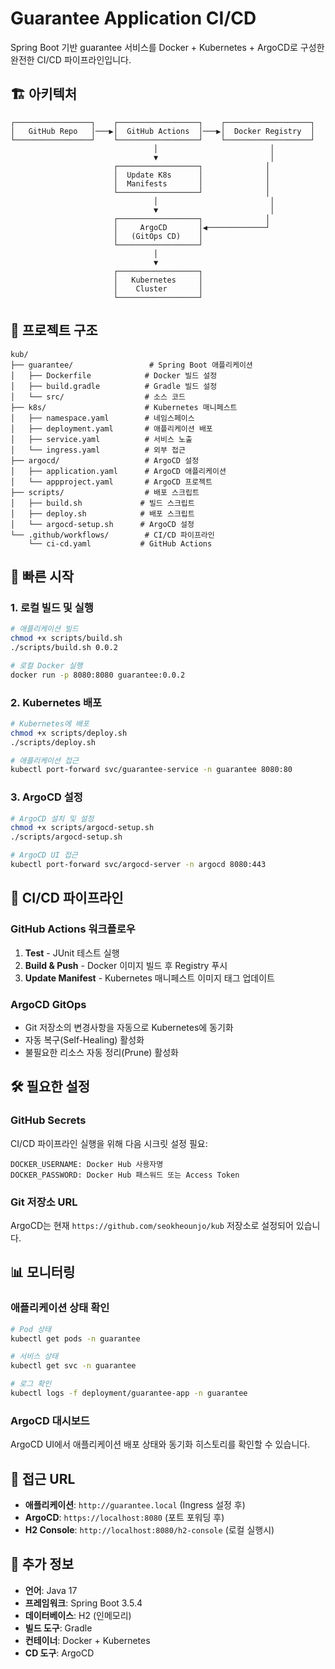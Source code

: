 # Guarantee Application CI/CD

Spring Boot 기반 guarantee 서비스를 Docker + Kubernetes + ArgoCD로 구성한 완전한 CI/CD 파이프라인입니다.

## 🏗️ 아키텍처

```
┌─────────────────┐    ┌──────────────────┐    ┌───────────────────┐
│   GitHub Repo   │───▶│  GitHub Actions  │───▶│  Docker Registry  │
└─────────────────┘    └──────────────────┘    └───────────────────┘
                                │                         │
                                ▼                         │
                       ┌──────────────────┐              │
                       │  Update K8s      │              │
                       │  Manifests       │              │
                       └──────────────────┘              │
                                │                         │
                                ▼                         │
                       ┌──────────────────┐              │
                       │     ArgoCD       │◀─────────────┘
                       │   (GitOps CD)    │
                       └──────────────────┘
                                │
                                ▼
                       ┌──────────────────┐
                       │   Kubernetes     │
                       │    Cluster       │
                       └──────────────────┘
```

## 📁 프로젝트 구조

```
kub/
├── guarantee/                 # Spring Boot 애플리케이션
│   ├── Dockerfile            # Docker 빌드 설정
│   ├── build.gradle          # Gradle 빌드 설정
│   └── src/                  # 소스 코드
├── k8s/                      # Kubernetes 매니페스트
│   ├── namespace.yaml        # 네임스페이스
│   ├── deployment.yaml       # 애플리케이션 배포
│   ├── service.yaml          # 서비스 노출
│   └── ingress.yaml          # 외부 접근
├── argocd/                   # ArgoCD 설정
│   ├── application.yaml      # ArgoCD 애플리케이션
│   └── appproject.yaml       # ArgoCD 프로젝트
├── scripts/                  # 배포 스크립트
│   ├── build.sh             # 빌드 스크립트
│   ├── deploy.sh            # 배포 스크립트
│   └── argocd-setup.sh      # ArgoCD 설정
└── .github/workflows/        # CI/CD 파이프라인
    └── ci-cd.yaml           # GitHub Actions
```

## 🚀 빠른 시작

### 1. 로컬 빌드 및 실행

```bash
# 애플리케이션 빌드
chmod +x scripts/build.sh
./scripts/build.sh 0.0.2

# 로컬 Docker 실행
docker run -p 8080:8080 guarantee:0.0.2
```

### 2. Kubernetes 배포

```bash
# Kubernetes에 배포
chmod +x scripts/deploy.sh
./scripts/deploy.sh

# 애플리케이션 접근
kubectl port-forward svc/guarantee-service -n guarantee 8080:80
```

### 3. ArgoCD 설정

```bash
# ArgoCD 설치 및 설정
chmod +x scripts/argocd-setup.sh
./scripts/argocd-setup.sh

# ArgoCD UI 접근
kubectl port-forward svc/argocd-server -n argocd 8080:443
```

## 🔧 CI/CD 파이프라인

### GitHub Actions 워크플로우

1. **Test** - JUnit 테스트 실행
2. **Build & Push** - Docker 이미지 빌드 후 Registry 푸시
3. **Update Manifest** - Kubernetes 매니페스트 이미지 태그 업데이트

### ArgoCD GitOps

- Git 저장소의 변경사항을 자동으로 Kubernetes에 동기화
- 자동 복구(Self-Healing) 활성화
- 불필요한 리소스 자동 정리(Prune) 활성화

## 🛠️ 필요한 설정

### GitHub Secrets

CI/CD 파이프라인 실행을 위해 다음 시크릿 설정 필요:

```
DOCKER_USERNAME: Docker Hub 사용자명
DOCKER_PASSWORD: Docker Hub 패스워드 또는 Access Token
```

### Git 저장소 URL

ArgoCD는 현재 `https://github.com/seokheounjo/kub` 저장소로 설정되어 있습니다.

## 📊 모니터링

### 애플리케이션 상태 확인

```bash
# Pod 상태
kubectl get pods -n guarantee

# 서비스 상태  
kubectl get svc -n guarantee

# 로그 확인
kubectl logs -f deployment/guarantee-app -n guarantee
```

### ArgoCD 대시보드

ArgoCD UI에서 애플리케이션 배포 상태와 동기화 히스토리를 확인할 수 있습니다.

## 🔗 접근 URL

- **애플리케이션**: `http://guarantee.local` (Ingress 설정 후)
- **ArgoCD**: `https://localhost:8080` (포트 포워딩 후)
- **H2 Console**: `http://localhost:8080/h2-console` (로컬 실행시)

## 📝 추가 정보

- **언어**: Java 17
- **프레임워크**: Spring Boot 3.5.4
- **데이터베이스**: H2 (인메모리)
- **빌드 도구**: Gradle
- **컨테이너**: Docker + Kubernetes
- **CD 도구**: ArgoCD
